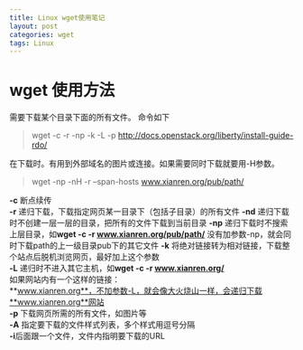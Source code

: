 ```yaml
---
title: Linux wget使用笔记
layout: post
categories: wget
tags: Linux
---
```

# wget 使用方法

需要下载某个目录下面的所有文件。
命令如下

>wget -c -r -np -k -L -p http://docs.openstack.org/liberty/install-guide-rdo/

在下载时。有用到外部域名的图片或连接。如果需要同时下载就要用-H参数。
    <!--more-->
>wget -np -nH -r –span-hosts www.xianren.org/pub/path/ 

 
	
**-c** 断点续传  
**-r** 递归下载，下载指定网页某一目录下（包括子目录）的所有文件 
**-nd** 递归下载时不创建一层一层的目录，把所有的文件下载到当前目录 
**-np** 递归下载时不搜索上层目录，如**wget -c -r www.xianren.org/pub/path/** 
没有加参数-np，就会同时下载path的上一级目录pub下的其它文件 
**-k** 将绝对链接转为相对链接，下载整个站点后脱机浏览网页，最好加上这个参数  
**-L** 递归时不进入其它主机，如**wget -c -r www.xianren.org/**  
如果网站内有一个这样的链接：  
**www.xianren.org**，不加参数-L，就会像大火烧山一样，会递归下载**www.xianren.org**网站  
**-p** 下载网页所需的所有文件，如图片等  
**-A** 指定要下载的文件样式列表，多个样式用逗号分隔  
**-i**后面跟一个文件，文件内指明要下载的URL